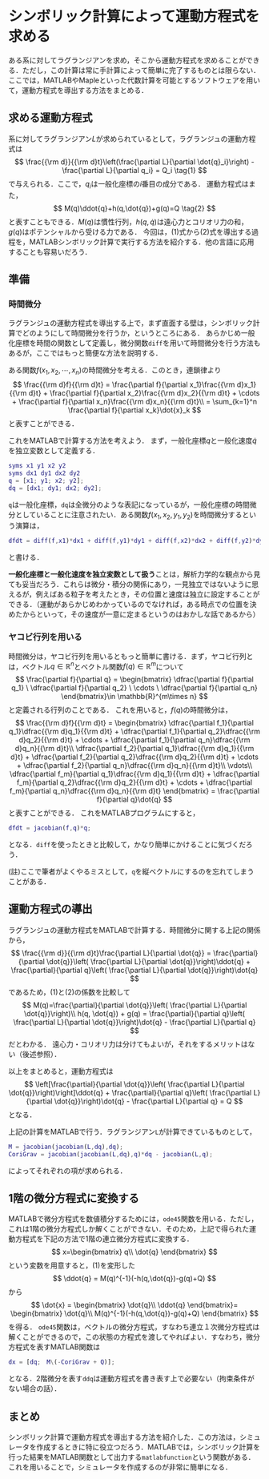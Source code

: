 # シンボリック計算によって運動方程式を求める

ある系に対してラグランジアンを求め，そこから運動方程式を求めることができる．ただし，この計算は常に手計算によって簡単に完了するものとは限らない．
ここでは，MATLABやMapleといった代数計算を可能とするソフトウェアを用いて，運動方程式を導出する方法をまとめる．

## 求める運動方程式

系に対してラグランジアン$L$が求められているとして，ラグランジュの運動方程式は
$$
    \frac{{\rm d}}{{\rm d}t}\left(\frac{\partial L}{\partial \dot{q}_i}\right) - \frac{\partial L}{\partial q_i} = Q_i  \tag{1}
$$
で与えられる．ここで，$q_i$は一般化座標の$i$番目の成分である．
運動方程式はまた，
$$
M(q)\ddot{q}+h(q,\dot{q})+g(q)=Q    \tag{2}
$$
と表すこともできる．$M(q)$は慣性行列，$h(q,\dot{q})$は遠心力とコリオリ力の和，$g(q)$はポテンシャルから受ける力である．
今回は，(1)式から(2)式を導出する過程を，MATLABシンボリック計算で実行する方法を紹介する．他の言語に応用することも容易いだろう．

## 準備

### 時間微分

ラグランジュの運動方程式を導出する上で，まず直面する壁は，シンボリック計算でどのようにして時間微分を行うか，というところにある．
あらかじめ一般化座標を時間の関数として定義し，微分関数`diff`を用いて時間微分を行う方法もあるが，ここではもっと簡便な方法を説明する．

ある関数$f(x_1, x_2, \cdots, x_n)$の時間微分を考える．このとき，連鎖律より
$$
    \frac{{\rm d}f}{{\rm d}t} = \frac{\partial f}{\partial x_1}\frac{{\rm d}x_1}{{\rm d}t} + \frac{\partial f}{\partial x_2}\frac{{\rm d}x_2}{{\rm d}t} + \cdots + \frac{\partial f}{\partial x_n}\frac{{\rm d}x_n}{{\rm d}t}\\
    = \sum_{k=1}^n \frac{\partial f}{\partial x_k}\dot{x}_k
$$
と表すことができる．

これをMATLABで計算する方法を考えよう．
まず，一般化座標$q$と一般化速度$\dot{q}$を独立変数として定義する．

```matlab
syms x1 y1 x2 y2
syms dx1 dy1 dx2 dy2
q = [x1; y1; x2; y2];
dq = [dx1; dy1; dx2; dy2];
```

`q`は一般化座標，`dq`は全微分のような表記になっているが，一般化座標の時間微分としていることに注意されたい．ある関数$f(x_1, x_2, y_1, y_2)$を時間微分するという演算は，
```matlab
dfdt = diff(f,x1)*dx1 + diff(f,y1)*dy1 + diff(f,x2)*dx2 + diff(f,y2)*dy2
```
と書ける．


**一般化座標と一般化速度を独立変数として扱う**ことは，解析力学的な観点から見ても妥当だろう．これらは微分・積分の関係にあり，一見独立ではないように思えるが，例えばある粒子を考えたとき，その位置と速度は独立に設定することができる．（運動があらかじめわかっているのでなければ，ある時点での位置を決めたからといって，その速度が一意に定まるというのはおかしな話であるから）

### ヤコビ行列を用いる

時間微分は，ヤコビ行列を用いるともっと簡単に書ける．まず，ヤコビ行列とは，ベクトル$q \in \mathbb{R}^n$とベクトル関数$f(q) \in \mathbb{R}^m$について
$$
\frac{\partial f}{\partial q} = \begin{bmatrix}
  \dfrac{\partial f}{\partial q_1} \ \dfrac{\partial f}{\partial q_2} \ \cdots \ \dfrac{\partial f}{\partial q_n}   
\end{bmatrix}\in \mathbb{R}^{m\times n}
$$
と定義される行列のことである．
これを用いると，$f(q)$の時間微分は，
$$
    \frac{{\rm d}f}{{\rm d}t} = 
    \begin{bmatrix}
        \dfrac{\partial f_1}{\partial q_1}\dfrac{{\rm d}q_1}{{\rm d}t} + \dfrac{\partial f_1}{\partial q_2}\dfrac{{\rm d}q_2}{{\rm d}t} + \cdots + \dfrac{\partial f_1}{\partial q_n}\dfrac{{\rm d}q_n}{{\rm d}t}\\
        \dfrac{\partial f_2}{\partial q_1}\dfrac{{\rm d}q_1}{{\rm d}t} + \dfrac{\partial f_2}{\partial q_2}\dfrac{{\rm d}q_2}{{\rm d}t} + \cdots + \dfrac{\partial f_2}{\partial q_n}\dfrac{{\rm d}q_n}{{\rm d}t}\\
        \vdots\\
        \dfrac{\partial f_m}{\partial q_1}\dfrac{{\rm d}q_1}{{\rm d}t} + \dfrac{\partial f_m}{\partial q_2}\dfrac{{\rm d}q_2}{{\rm d}t} + \cdots + \dfrac{\partial f_m}{\partial q_n}\dfrac{{\rm d}q_n}{{\rm d}t}
    \end{bmatrix}
    = \frac{\partial f}{\partial q}\dot{q}
$$
と表すことができる．
これをMATLABプログラムにすると，

```matlab
dfdt = jacobian(f,q)*q;
```

となる．`diff`を使ったときと比較して，かなり簡単にかけることに気づくだろう．

(註)ここで筆者がよくやるミスとして，`q`を縦ベクトルにするのを忘れてしまうことがある．

## 運動方程式の導出

ラグランジュの運動方程式をMATLABで計算する．時間微分に関する上記の関係から，
$$
\frac{{\rm d}}{{\rm d}t}\frac{\partial L}{\partial \dot{q}} = \frac{\partial}{\partial \dot{q}}\left( \frac{\partial L}{\partial \dot{q}}\right)\ddot{q} + \frac{\partial}{\partial q}\left( \frac{\partial L}{\partial \dot{q}}\right)\dot{q}
$$
であるため，(1)と(2)の係数を比較して
$$
M(q)=\frac{\partial}{\partial \dot{q}}\left( \frac{\partial L}{\partial \dot{q}}\right)\\
h(q, \dot{q}) + g(q) = \frac{\partial}{\partial q}\left( \frac{\partial L}{\partial \dot{q}}\right)\dot{q} - \frac{\partial L}{\partial q}
$$
だとわかる．
遠心力・コリオリ力は分けてもよいが，それをするメリットはない（後述参照）．

以上をまとめると，運動方程式は
$$
\left[\frac{\partial}{\partial \dot{q}}\left( \frac{\partial L}{\partial \dot{q}}\right)\right]\ddot{q} + \frac{\partial}{\partial q}\left( \frac{\partial L}{\partial \dot{q}}\right)\dot{q} - \frac{\partial L}{\partial q} = Q
$$
となる．

上記の計算をMATLABで行う．ラグランジアン`L`が計算できているものとして，

```matlab
M = jacobian(jacobian(L,dq),dq);
CoriGrav = jacobian(jacobian(L,dq),q)*dq - jacobian(L,q);
```

によってそれぞれの項が求められる．

## 1階の微分方程式に変換する

MATLABで微分方程式を数値積分するためには，`ode45`関数を用いる．ただし，これは1階の微分方程式しか解くことができない．そのため，上記で得られた運動方程式を下記の方法で1階の連立微分方程式に変換する．
$$
x=\begin{bmatrix}
    q\\
    \dot{q}
\end{bmatrix}
$$
という変数を用意すると，(1)を変形した
$$
\ddot{q} = M(q)^{-1}(-h(q,\dot{q})-g(q)+Q)
$$
から
$$
\dot{x} = \begin{bmatrix}
    \dot{q}\\
    \ddot{q}
\end{bmatrix}=
\begin{bmatrix}
    \dot{q}\\
    M(q)^{-1}(-h(q,\dot{q})-g(q)+Q)
\end{bmatrix}
$$
を得る．
`ode45`関数は，ベクトルの微分方程式，すなわち連立１次微分方程式は解くことができるので，この状態の方程式を渡してやればよい．すなわち，微分方程式を表すMATLAB関数は

```matlab
dx = [dq;　M\(-CoriGrav + Q)];
```

となる．2階微分を表す`ddq`は運動方程式を書き表す上で必要ない（拘束条件がない場合の話）．

## まとめ

シンボリック計算で運動方程式を導出する方法を紹介した．この方法は，シミュレータを作成するときに特に役立つだろう．MATLABでは，シンボリック計算を行った結果をMATLAB関数として出力する`matlabfunction`という関数がある．これを用いることで，シミュレータを作成するのが非常に簡単になる．